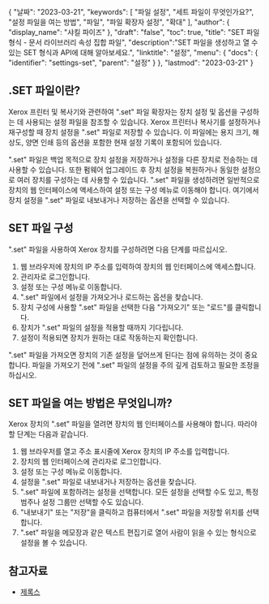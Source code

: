 {
"날짜": "2023-03-21",
  "keywords": [
"파일 설정",
"세트 파일이 무엇인가요?",
"설정 파일을 여는 방법",
"파일",
"파일 확장자 설정",
"확대"
],
  "author": {
"display_name": "샤킬 파이즈"
},
"draft": "false",
"toc": true,
"title": "SET 파일 형식 - 문서 라이브러리 속성 집합 파일",
  "description":"SET 파일을 생성하고 열 수 있는 SET 형식과 API에 대해 알아보세요.",
"linktitle": "설정",
  "menu": {
    "docs": {
      "identifier": "settings-set",
"parent": "설정"
}
},
"lastmod": "2023-03-21"
}

## .SET 파일이란?

Xerox 프린터 및 복사기와 관련하여 ".set" 파일 확장자는 장치 설정 및 옵션을 구성하는 데 사용되는 설정 파일을 참조할 수 있습니다. Xerox 프린터나 복사기를 설정하거나 재구성할 때 장치 설정을 ".set" 파일로 저장할 수 있습니다. 이 파일에는 용지 크기, 해상도, 양면 인쇄 등의 옵션을 포함한 현재 설정 기록이 포함되어 있습니다.

".set" 파일은 백업 목적으로 장치 설정을 저장하거나 설정을 다른 장치로 전송하는 데 사용할 수 있습니다. 또한 펌웨어 업그레이드 후 장치 설정을 복원하거나 동일한 설정으로 여러 장치를 구성하는 데 사용할 수 있습니다. ".set" 파일을 생성하려면 일반적으로 장치의 웹 인터페이스에 액세스하여 설정 또는 구성 메뉴로 이동해야 합니다. 여기에서 장치 설정을 ".set" 파일로 내보내거나 저장하는 옵션을 선택할 수 있습니다.

## SET 파일 구성

".set" 파일을 사용하여 Xerox 장치를 구성하려면 다음 단계를 따르십시오.

1. 웹 브라우저에 장치의 IP 주소를 입력하여 장치의 웹 인터페이스에 액세스합니다.
2. 관리자로 로그인합니다.
3. 설정 또는 구성 메뉴로 이동합니다.
4. ".set" 파일에서 설정을 가져오거나 로드하는 옵션을 찾습니다.
5. 장치 구성에 사용할 ".set" 파일을 선택한 다음 "가져오기" 또는 "로드"를 클릭합니다.
6. 장치가 ".set" 파일의 설정을 적용할 때까지 기다립니다.
7. 설정이 적용되면 장치가 원하는 대로 작동하는지 확인합니다.

".set" 파일을 가져오면 장치의 기존 설정을 덮어쓰게 된다는 점에 유의하는 것이 중요합니다. 파일을 가져오기 전에 ".set" 파일의 설정을 주의 깊게 검토하고 필요한 조정을 하십시오.

## SET 파일을 여는 방법은 무엇입니까?

Xerox 장치의 ".set" 파일을 열려면 장치의 웹 인터페이스를 사용해야 합니다. 따라야 할 단계는 다음과 같습니다.

1. 웹 브라우저를 열고 주소 표시줄에 Xerox 장치의 IP 주소를 입력합니다.
2. 장치의 웹 인터페이스에 관리자로 로그인합니다.
3. 설정 또는 구성 메뉴로 이동합니다.
4. 설정을 ".set" 파일로 내보내거나 저장하는 옵션을 찾습니다.
5. ".set" 파일에 포함하려는 설정을 선택합니다. 모든 설정을 선택할 수도 있고, 특정 범주나 설정 그룹만 선택할 수도 있습니다.
6. "내보내기" 또는 "저장"을 클릭하고 컴퓨터에서 ".set" 파일을 저장할 위치를 선택합니다.
7. ".set" 파일을 메모장과 같은 텍스트 편집기로 열어 사람이 읽을 수 있는 형식으로 설정을 볼 수 있습니다.

## 참고자료
* [제록스](https://en.wikipedia.org/wiki/Xerox)

